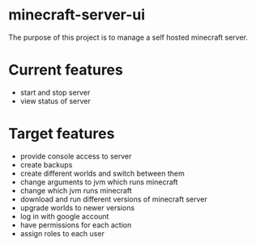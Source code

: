 # minecraft-server-ui

The purpose of this project is to manage a self hosted minecraft server.

# Current features

* start and stop server
* view status of server

# Target features

* provide console access to server
* create backups
* create different worlds and switch between them
* change arguments to jvm which runs minecraft
* change which jvm runs minecraft
* download and run different versions of minecraft server
* upgrade worlds to newer versions
* log in with google account
* have permissions for each action
* assign roles to each user
